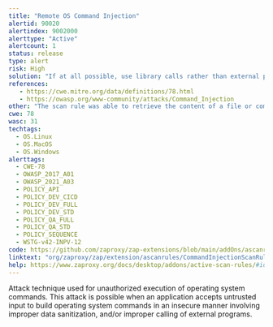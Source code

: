 ```yaml
---
title: "Remote OS Command Injection"
alertid: 90020
alertindex: 9002000
alerttype: "Active"
alertcount: 1
status: release
type: alert
risk: High
solution: "If at all possible, use library calls rather than external processes to recreate the desired functionality.  Run your code in a \"jail\" or similar sandbox environment that enforces strict boundaries between the process and the operating system. This may effectively restrict which files can be accessed in a particular directory or which commands can be executed by your software.  OS-level examples include the Unix chroot jail, AppArmor, and SELinux. In general, managed code may provide some protection. For example, java.io.FilePermission in the Java SecurityManager allows you to specify restrictions on file operations. This may not be a feasible solution, and it only limits the impact to the operating system; the rest of your application may still be subject to compromise.  For any data that will be used to generate a command to be executed, keep as much of that data out of external control as possible. For example, in web applications, this may require storing the command locally in the session's state instead of sending it out to the client in a hidden form field.  Use a vetted library or framework that does not allow this weakness to occur or provides constructs that make this weakness easier to avoid.  For example, consider using the ESAPI Encoding control or a similar tool, library, or framework. These will help the programmer encode outputs in a manner less prone to error.  If you need to use dynamically-generated query strings or commands in spite of the risk, properly quote arguments and escape any special characters within those arguments. The most conservative approach is to escape or filter all characters that do not pass an extremely strict allow list (such as everything that is not alphanumeric or white space). If some special characters are still needed, such as white space, wrap each argument in quotes after the escaping/filtering step. Be careful of argument injection.  If the program to be executed allows arguments to be specified within an input file or from standard input, then consider using that mode to pass arguments instead of the command line.  If available, use structured mechanisms that automatically enforce the separation between data and code. These mechanisms may be able to provide the relevant quoting, encoding, and validation automatically, instead of relying on the developer to provide this capability at every point where output is generated.  Some languages offer multiple functions that can be used to invoke commands. Where possible, identify any function that invokes a command shell using a single string, and replace it with a function that requires individual arguments. These functions typically perform appropriate quoting and filtering of arguments. For example, in C, the system() function accepts a string that contains the entire command to be executed, whereas execl(), execve(), and others require an array of strings, one for each argument. In Windows, CreateProcess() only accepts one command at a time. In Perl, if system() is provided with an array of arguments, then it will quote each of the arguments.  Assume all input is malicious. Use an \"accept known good\" input validation strategy, i.e., use an allow list of acceptable inputs that strictly conform to specifications. Reject any input that does not strictly conform to specifications, or transform it into something that does. Do not rely exclusively on looking for malicious or malformed inputs (i.e., do not rely on a deny list). However, deny lists can be useful for detecting potential attacks or determining which inputs are so malformed that they should be rejected outright.  When performing input validation, consider all potentially relevant properties, including length, type of input, the full range of acceptable values, missing or extra inputs, syntax, consistency across related fields, and conformance to business rules. As an example of business rule logic, \"boat\" may be syntactically valid because it only contains alphanumeric characters, but it is not valid if you are expecting colors such as \"red\" or \"blue.\"  When constructing OS command strings, use stringent allow lists that limit the character set based on the expected value of the parameter in the request. This will indirectly limit the scope of an attack, but this technique is less important than proper output encoding and escaping.  Note that proper output encoding, escaping, and quoting is the most effective solution for preventing OS command injection, although input validation may provide some defense-in-depth. This is because it effectively limits what will appear in output. Input validation will not always prevent OS command injection, especially if you are required to support free-form text fields that could contain arbitrary characters. For example, when invoking a mail program, you might need to allow the subject field to contain otherwise-dangerous inputs like \";\" and \">\" characters, which would need to be escaped or otherwise handled. In this case, stripping the character might reduce the risk of OS command injection, but it would produce incorrect behavior because the subject field would not be recorded as the user intended. This might seem to be a minor inconvenience, but it could be more important when the program relies on well-structured subject lines in order to pass messages to other components.  Even if you make a mistake in your validation (such as forgetting one out of 100 input fields), appropriate encoding is still likely to protect you from injection-based attacks. As long as it is not done in isolation, input validation is still a useful technique, since it may significantly reduce your attack surface, allow you to detect some attacks, and provide other security benefits that proper encoding does not address."
references:
   - https://cwe.mitre.org/data/definitions/78.html
   - https://owasp.org/www-community/attacks/Command_Injection
other: "The scan rule was able to retrieve the content of a file or command by sending [a;cat /etc/passwd ] to the operating system running this application."
cwe: 78
wasc: 31
techtags: 
  - OS.Linux
  - OS.MacOS
  - OS.Windows
alerttags: 
  - CWE-78
  - OWASP_2017_A01
  - OWASP_2021_A03
  - POLICY_API
  - POLICY_DEV_CICD
  - POLICY_DEV_FULL
  - POLICY_DEV_STD
  - POLICY_QA_FULL
  - POLICY_QA_STD
  - POLICY_SEQUENCE
  - WSTG-v42-INPV-12
code: https://github.com/zaproxy/zap-extensions/blob/main/addOns/ascanrules/src/main/java/org/zaproxy/zap/extension/ascanrules/CommandInjectionScanRule.java
linktext: "org/zaproxy/zap/extension/ascanrules/CommandInjectionScanRule.java"
help: https://www.zaproxy.org/docs/desktop/addons/active-scan-rules/#id-90020
---
```

Attack technique used for unauthorized execution of operating system commands. This attack is possible when an application accepts untrusted input to build operating system commands in an insecure manner involving improper data sanitization, and/or improper calling of external programs.
